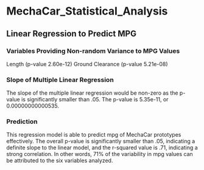 # MechaCar_Statistical_Analysis

## Linear Regression to Predict MPG  
### Variables Providing Non-random Variance to MPG Values  
Length (p-value 2.60e-12)
Ground Clearance (p-value 5.21e-08)

### Slope of Multiple Linear Regression  
The slope of the multiple linear regression would be non-zero as the p-value is significantly smaller than .05.  The p-value is 5.35e-11, or 0.00000000000535.

### Prediction
This regression model is able to predict mpg of MechaCar prototypes effectively.  The overall p-value is significantly smaller than .05, indicating a definite slope to the linear model, and the r-squared value is .71, indicating a strong correlation.  In other words, 71% of the variability in mpg values can be attributed to the six variables analyzed.
